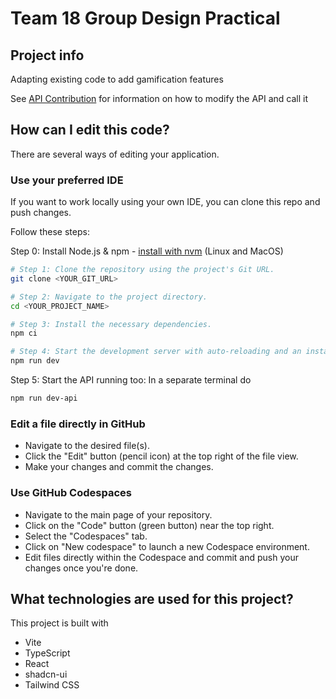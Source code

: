 # Team 18 Group Design Practical

## Project info

Adapting existing code to add gamification features

See [API Contribution](./API-Contribution.md) for information on how to modify the API and call it

## How can I edit this code?

There are several ways of editing your application.

### Use your preferred IDE

If you want to work locally using your own IDE, you can clone this repo and push changes.

Follow these steps:

Step 0: Install Node.js & npm - [install with nvm](https://github.com/nvm-sh/nvm#installing-and-updating) (Linux and MacOS)

```sh
# Step 1: Clone the repository using the project's Git URL.
git clone <YOUR_GIT_URL>

# Step 2: Navigate to the project directory.
cd <YOUR_PROJECT_NAME>

# Step 3: Install the necessary dependencies.
npm ci

# Step 4: Start the development server with auto-reloading and an instant preview.
npm run dev

```

Step 5: Start the API running too: In a separate terminal do

```sh
npm run dev-api
```

### Edit a file directly in GitHub

- Navigate to the desired file(s).
- Click the "Edit" button (pencil icon) at the top right of the file view.
- Make your changes and commit the changes.

### Use GitHub Codespaces

- Navigate to the main page of your repository.
- Click on the "Code" button (green button) near the top right.
- Select the "Codespaces" tab.
- Click on "New codespace" to launch a new Codespace environment.
- Edit files directly within the Codespace and commit and push your changes once you're done.

## What technologies are used for this project?

This project is built with

- Vite
- TypeScript
- React
- shadcn-ui
- Tailwind CSS
